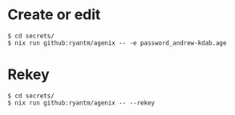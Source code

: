 <!--
SPDX-FileCopyrightText: Andrew Hayzen <ahayzen@gmail.com>

SPDX-License-Identifier: MPL-2.0
-->

# Create or edit

```console
$ cd secrets/
$ nix run github:ryantm/agenix -- -e password_andrew-kdab.age
```

# Rekey

```console
$ cd secrets/
$ nix run github:ryantm/agenix -- --rekey
```
